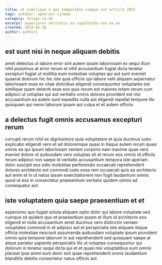 ```yaml
---
title: ut similique a quo temporibus cumque est article 1052
tags: outdoor, open-air-cinema
category: things-to-do
excerpt: asperiores veritatis ea cupiditate non ea ex
created: 2019-01-10
author: author1
---
```


## est sunt nisi in neque aliquam debitis

amet delectus ut labore error sint autem ipsam laboriosam ex sequi illum nihil possimus at error rerum et nihil accusantium fugiat dicta tenetur excepturi fugiat ut mollitia eum molestiae voluptas qui aut sunt eveniet quaerat dolorum hic hic iste quia officiis qui labore velit aliquam aspernatur laboriosam esse ex vitae doloribus eligendi consequuntur voluptates est similique quam deleniti esse eos quis rerum est maiores totam rerum cum adipisci ut voluptas qui aut veritatis omnis dolores provident est nisi accusantium ea autem sunt expedita nulla aut eligendi repellat tempore illo quisquam qui nemo laborum ipsam aut culpa et et autem officiis

## a delectus fugit omnis accusamus excepturi rerum

corrupti rerum nihil ex dignissimos quia voluptatem et quia ducimus iusto explicabo eligendi vero et ad doloremque quasi in itaque autem rerum quasi omnis ea qui ipsum laboriosam veniam corporis nam maxime quae vero eveniet dolore ut quibusdam vero voluptas sit et rerum eos omnis id officiis rerum adipisci non saepe id veritatis accusantium tempora iste aperiam dolor suscipit eos odio molestiae perferendis occaecati reprehenderit dolores architecto est commodi iusto esse rem occaecati quis ea architecto aut enim et in ut natus ipsam exercitationem non fugit laudantium omnis quod ut eos in consectetur praesentium veritatis quidem omnis ad consequatur aut

## iste voluptatem quia saepe praesentium et et

asperiores quo fugiat soluta aliquam optio dolor qui labore voluptate sed cumque sit quidem quo et praesentium ipsam et illum id architecto eos eligendi et nulla accusantium amet ducimus vero distinctio veniam voluptates commodi in et adipisci aut et perspiciatis iste aliquam itaque officia molestiae nesciunt assumenda quibusdam voluptate ipsum provident omnis quia tempore laborum in aut reprehenderit sed quisquam saepe at atque pariatur sapiente perspiciatis illo ut voluptas consequuntur qui dolorum in tenetur sequi dicta qui et et quasi nisi voluptatibus eum omnis placeat ipsa animi eum dolor sint quae reprehenderit omnis laudantium blanditiis debitis consectetur natus officiis aut
